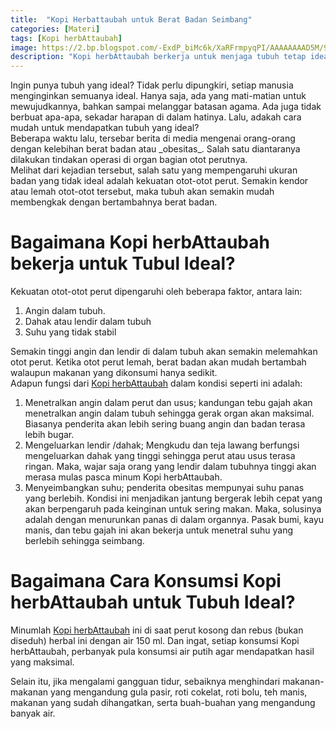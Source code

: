 ```yaml
---
title:  "Kopi Herbattaubah untuk Berat Badan Seimbang"
categories: [Materi]
tags: [Kopi herbAttaubah]
image: https://2.bp.blogspot.com/-ExdP_biMc6k/XaRFrmpyqPI/AAAAAAAAD5M/9_F-Q-_Czaony3xiy8ab04Lhmd4D9VlUACKgBGAsYHg/s1600/201910-mho-kopi-herbattaubah-berat-badan.png
description: "Kopi herbAttaubah berkerja untuk menjaga tubuh tetap ideal"
---
```


<div>Ingin punya tubuh yang ideal? Tidak perlu dipungkiri, setiap manusia menginginkan semuanya ideal. Hanya saja, ada yang mati-matian untuk mewujudkannya, bahkan sampai melanggar batasan agama. Ada juga tidak berbuat apa-apa, sekadar harapan di dalam hatinya. Lalu, adakah cara mudah untuk mendapatkan tubuh yang ideal?</div>

<div>Beberapa waktu lalu, tersebar berita di media mengenai orang-orang dengan kelebihan berat badan atau _obesitas_. Salah satu diantaranya dilakukan tindakan operasi di organ bagian otot perutnya.</div>

<div>Melihat dari kejadian tersebut, salah satu yang mempengaruhi ukuran badan yang tidak ideal adalah kekuatan otot-otot perut. Semakin kendor atau lemah otot-otot tersebut, maka tubuh akan semakin mudah membengkak dengan bertambahnya berat badan.</div>

<h1>Bagaimana Kopi herbAttaubah bekerja untuk Tubul Ideal?</h1>

<div>Kekuatan otot-otot perut dipengaruhi oleh beberapa faktor, antara lain:</div>

<ol><li>Angin dalam tubuh.</li>
<li>Dahak atau lendir dalam tubuh</li>
<li>Suhu yang tidak stabil</li></ol>

<div>Semakin tinggi angin dan lendir di dalam tubuh akan semakin melemahkan otot perut. Ketika otot perut lemah, berat badan akan mudah bertambah walaupun makanan yang dikonsumi hanya sedikit.</div>

<div>Adapun fungsi dari <a href="/posts/kopi-herbattaubah" title="Kopi herbAttaubah">Kopi herbAttaubah</a> dalam kondisi seperti ini adalah:</div>

<ol><li>Menetralkan angin dalam perut dan usus; kandungan tebu gajah akan menetralkan angin dalam tubuh sehingga gerak organ akan maksimal. Biasanya penderita akan lebih sering buang angin dan badan terasa lebih bugar.</li>
<li>Mengeluarkan lendir /dahak; Mengkudu dan teja lawang berfungsi mengeluarkan dahak yang tinggi sehingga perut atau usus terasa ringan. Maka, wajar saja orang yang lendir dalam tubuhnya tinggi akan merasa mulas pasca minum Kopi herbAttaubah.</li>
<li>Menyeimbangkan suhu; penderita obesitas mempunyai suhu panas yang berlebih. Kondisi ini menjadikan jantung bergerak lebih cepat yang akan berpengaruh pada keinginan untuk sering makan. Maka, solusinya adalah dengan menurunkan panas di dalam organnya. Pasak bumi, kayu manis, dan tebu gajah ini akan bekerja untuk menetral suhu yang berlebih sehingga seimbang.</li></ol>

<h1>Bagaimana Cara Konsumsi Kopi herbAttaubah untuk Tubuh Ideal?</h1>

Minumlah <a href="/posts/kopi-herbattaubah" title="Kopi herbAttaubah">Kopi herbAttaubah</a> ini di saat perut kosong dan rebus (bukan diseduh) herbal ini dengan air 150 ml. Dan ingat, setiap konsumsi Kopi herbAttaubah, perbanyak pula konsumsi air putih agar mendapatkan hasil yang maksimal.</div>

<div>Selain itu, jika mengalami gangguan tidur, sebaiknya menghindari makanan-makanan yang mengandung gula pasir, roti cokelat, roti bolu, teh manis, makanan yang sudah dihangatkan, serta buah-buahan yang mengandung banyak air.</div>